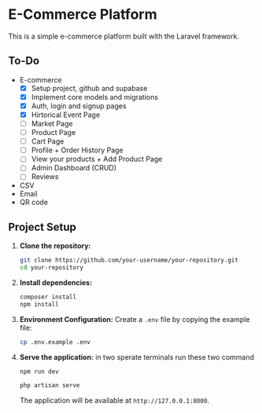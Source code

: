 # E-Commerce Platform

This is a simple e-commerce platform built with the Laravel framework.

## To-Do
- E-commerce  
    - [X] Setup project, github and supabase
    - [X] Implement core models and migrations
    - [X] Auth, login and signup pages
    - [X] Hirtorical Event Page
    - [ ] Market Page
    - [ ] Product Page
    - [ ] Cart Page
    - [ ] Profile + Order History Page
    - [ ] View your products + Add Product Page
    - [ ] Admin Dashboard (CRUD)
    - [ ] Reviews
- CSV 
- Email 
- QR code 


## Project Setup

1.  **Clone the repository:**
    ```bash
    git clone https://github.com/your-username/your-repository.git
    cd your-repository
    ```

2.  **Install dependencies:**
    ```bash
    composer install
    npm install
    ```

3.  **Environment Configuration:**
    Create a `.env` file by copying the example file:
    ```bash
    cp .env.example .env
    ```

4.  **Serve the application:**
    in two sperate terminals run these two command
    ```bach
    npm run dev
    ```

    ```bash
    php artisan serve
    ```
    The application will be available at `http://127.0.0.1:8000`.

